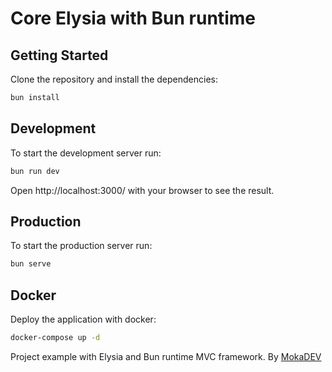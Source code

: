 # Core Elysia with Bun runtime

## Getting Started
Clone the repository and install the dependencies:
```bash
bun install
```

## Development
To start the development server run:
```bash
bun run dev
```

Open http://localhost:3000/ with your browser to see the result.

## Production
To start the production server run:
```bash
bun serve
```

## Docker
Deploy the application with docker:
```bash
docker-compose up -d
```

Project example with Elysia and Bun runtime MVC framework. By [MokaDEV](https://mokadev.net/)
